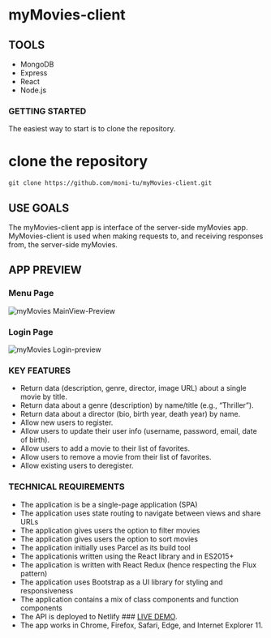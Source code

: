 # myMovies-client

## TOOLS

- MongoDB
- Express
- React
- Node.js

### GETTING STARTED

The easiest way to start is to clone the repository.

# clone the repository

```
git clone https://github.com/moni-tu/myMovies-client.git
```

## USE GOALS

The myMovies-client app is interface of the server-side myMovies app. MyMovies-client is used when making requests to, and receiving responses from, the server-side myMovies.

## APP PREVIEW

### Menu Page

![myMovies MainView-Preview](https://user-images.githubusercontent.com/91124224/161581058-2fbcd009-e77b-4026-b2f6-6ced916d591c.png)

### Login Page

![myMovies Login-preview](https://user-images.githubusercontent.com/91124224/161581881-8d246c05-cd70-4601-ae2d-9d4dd51eb90e.png)

### KEY FEATURES

- Return data (description, genre, director, image URL) about a single movie by title.
- Return data about a genre (description) by name/title (e.g., “Thriller”).
- Return data about a director (bio, birth year, death year) by name.
- Allow new users to register.
- Allow users to update their user info (username, password, email, date of birth).
- Allow users to add a movie to their list of favorites.
- Allow users to remove a movie from their list of favorites.
- Allow existing users to deregister.

### TECHNICAL REQUIREMENTS

- The application is be a single-page application (SPA)
- The application uses state routing to navigate between views and share URLs
- The application gives users the option to filter movies
- The application gives users the option to sort movies
- The application initially uses Parcel as its build tool
- The applicationis written using the React library and in ES2015+
- The application is written with React Redux (hence respecting the Flux pattern)
- The application uses Bootstrap as a UI library for styling and responsiveness
- The application contains a mix of class components and function components
- The API is deployed to Netlify ### <a href="https://624b0be321937b090192e2e0--my-awesome-movies.netlify.app/">LIVE DEMO</a>.
- The app works in Chrome, Firefox, Safari, Edge, and Internet Explorer 11.
